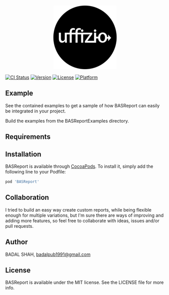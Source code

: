 


<p align="center">
<img src='https://github.com/badalpub1991/BASReport/blob/master/Example/BASReport/Images.xcassets/uffizio.imageset/0-1.png' width="200" />
</p>

[![CI Status](https://img.shields.io/travis/badalpub1991@gmail.com/BASReport.svg?style=flat)](https://travis-ci.org/badalpub1991@gmail.com/BASReport)
[![Version](https://img.shields.io/cocoapods/v/BASReport.svg?style=flat)](https://cocoapods.org/pods/BASReport)
[![License](https://img.shields.io/cocoapods/l/BASReport.svg?style=flat)](https://cocoapods.org/pods/BASReport)
[![Platform](https://img.shields.io/cocoapods/p/BASReport.svg?style=flat)](https://cocoapods.org/pods/BASReport)

## Example

See the contained examples to get a sample of how BASReport can easily be integrated in your project.

Build the examples from the BASReportExamples directory.

## Requirements

## Installation

BASReport is available through [CocoaPods](https://cocoapods.org). To install
it, simply add the following line to your Podfile:

```ruby
pod 'BASReport'
```
## Collaboration
I tried to build an easy way create custom reports, while being flexible enough for multiple variations, but I'm sure there are ways of improving and adding more features, so feel free to collaborate with ideas, issues and/or pull requests.

## Author

BADAL SHAH, badalpub1991@gmail.com

## License

BASReport is available under the MIT license. See the LICENSE file for more info.
